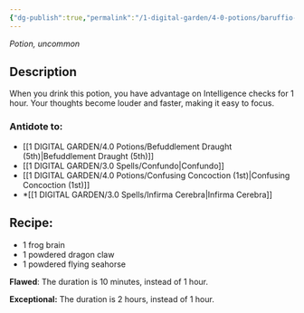 ```yaml
---
{"dg-publish":true,"permalink":"/1-digital-garden/4-0-potions/baruffio-s-brain-elixir-ec/","tags":["potion","extracurricular","uncommon"]}
---
```


*Potion, uncommon* 

## Description

When you drink this potion, you have advantage on Intelligence checks for 1 hour. Your thoughts become louder and faster, making it easy to focus.

### Antidote to: 
- [[1 DIGITAL GARDEN/4.0 Potions/Befuddlement Draught (5th)\|Befuddlement Draught (5th)]]
- [[1 DIGITAL GARDEN/3.0 Spells/Confundo\|Confundo]]
- [[1 DIGITAL GARDEN/4.0 Potions/Confusing Concoction (1st)\|Confusing Concoction (1st)]]
- *[[1 DIGITAL GARDEN/3.0 Spells/Infirma Cerebra\|Infirma Cerebra]]

## Recipe:

- 1 frog brain
- 1 powdered dragon claw
- 1 powdered flying seahorse

**Flawed**:
The duration is 10 minutes, instead of 1 hour.

**Exceptional:** 
The duration is 2 hours, instead of 1 hour.
